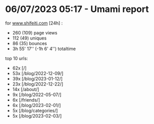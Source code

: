 # 06/07/2023 05:17 - Umami report
for www.shifeiti.com [24h] :

 - 260 (109) page views
 - 112 (49) uniques
 - 86 (35) bounces
 - 3h 55' 17'' (-1h 6' 4'') totaltime


top 10 urls:
 - 62x [/]
 - 53x [/blog/2022-12-09/]
 - 39x [/blog/2023-01-12/]
 - 23x [/blog/2022-12-22/]
 - 14x [/about/]
 - 9x [/blog/2022-05-07/]
 - 6x [/friends/]
 - 6x [/blog/2023-02-01/]
 - 5x [/blog/categories/]
 - 5x [/blog/2023-02-03/]


